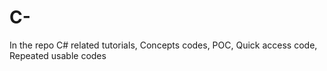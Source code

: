 # C-
In the repo C# related tutorials, Concepts codes, POC, Quick access code, Repeated usable codes
